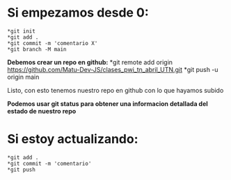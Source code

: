 # Si empezamos desde 0:
    *git init
    *git add .
    *git commit -m 'comentario X'
    *git branch -M main
**Debemos crear un repo en github:**
    *git remote add origin https://github.com/Matu-Dev-JS/clases_pwi_tn_abril_UTN.git
    *git push -u origin main

Listo, con esto tenemos nuestro repo en github con lo que hayamos subido

**Podemos usar git status para obtener una informacion detallada del estado de nuestro repo**

# Si estoy actualizando:

    *git add .
    *git commit -m 'comentario'
    *git push